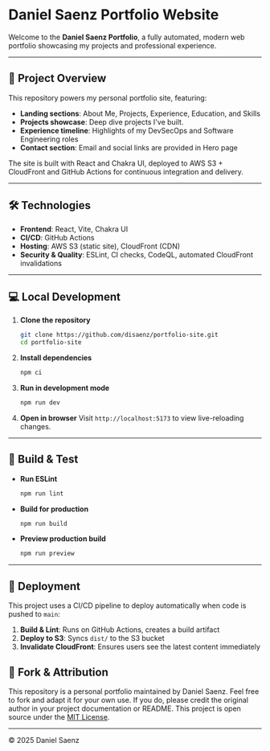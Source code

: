 # Daniel Saenz Portfolio Website

Welcome to the **Daniel Saenz Portfolio**, a fully automated, modern web portfolio showcasing my projects and professional experience.

---

## 🚀 Project Overview

This repository powers my personal portfolio site, featuring:

* **Landing sections**: About Me, Projects, Experience, Education, and Skills
* **Projects showcase**: Deep dive projects I've built.
* **Experience timeline**: Highlights of my DevSecOps and Software Engineering roles
* **Contact section**: Email and social links are provided in Hero page

The site is built with React and Chakra UI, deployed to AWS S3 + CloudFront and GitHub Actions for continuous integration and delivery.

---

## 🛠 Technologies

* **Frontend**: React, Vite, Chakra UI
* **CI/CD**: GitHub Actions
* **Hosting**: AWS S3 (static site), CloudFront (CDN)
* **Security & Quality**: ESLint, CI checks, CodeQL, automated CloudFront invalidations

---

## 💻 Local Development

1. **Clone the repository**

   ```bash
   git clone https://github.com/disaenz/portfolio-site.git
   cd portfolio-site
   ```

2. **Install dependencies**

   ```bash
   npm ci
   ```

3. **Run in development mode**

   ```bash
   npm run dev
   ```

4. **Open in browser**
   Visit `http://localhost:5173` to view live-reloading changes.

---

## 🔧 Build & Test

* **Run ESLint**

  ```bash
  npm run lint
  ```

* **Build for production**

  ```bash
  npm run build
  ```

* **Preview production build**

  ```bash
  npm run preview
  ```

---

## 🚀 Deployment

This project uses a CI/CD pipeline to deploy automatically when code is pushed to `main`:

1. **Build & Lint**: Runs on GitHub Actions, creates a build artifact
2. **Deploy to S3**: Syncs `dist/` to the S3 bucket
3. **Invalidate CloudFront**: Ensures users see the latest content immediately


## 📜 Fork & Attribution

This repository is a personal portfolio maintained by Daniel Saenz. Feel free to fork and adapt it for your own use. If you do, please credit the original author in your project documentation or README.
This project is open source under the [MIT License](./license.md).  

---

© 2025 Daniel Saenz
